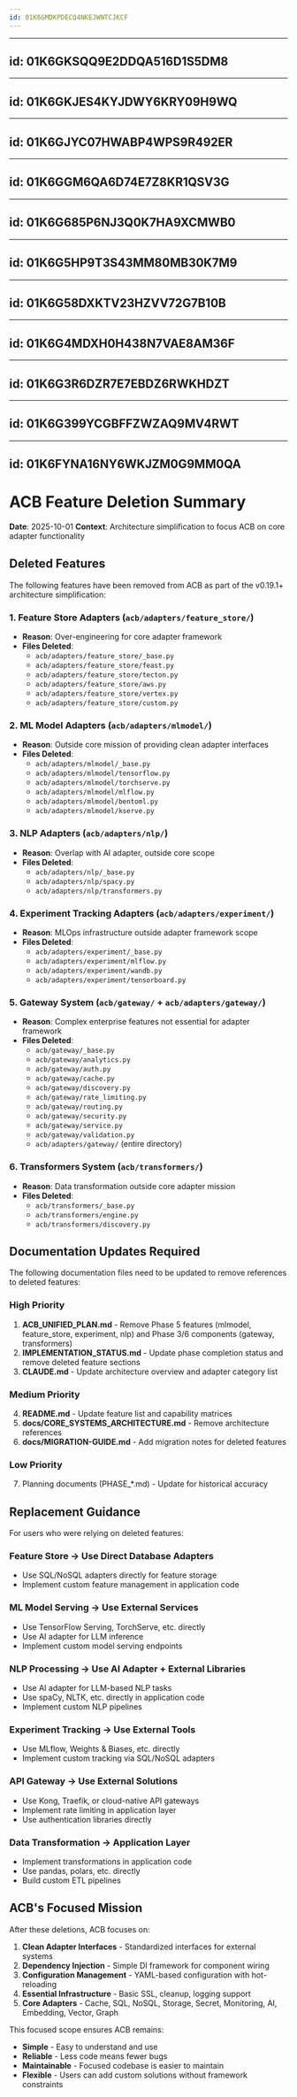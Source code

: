 ```yaml
---
id: 01K6GMDKPDECQ4NKEJWNTCJKCF
---
```

______________________________________________________________________

## id: 01K6GKSQQ9E2DDQA516D1S5DM8

______________________________________________________________________

## id: 01K6GKJES4KYJDWY6KRY09H9WQ

______________________________________________________________________

## id: 01K6GJYC07HWABP4WPS9R492ER

______________________________________________________________________

## id: 01K6GGM6QA6D74E7Z8KR1QSV3G

______________________________________________________________________

## id: 01K6G685P6NJ3Q0K7HA9XCMWB0

______________________________________________________________________

## id: 01K6G5HP9T3S43MM80MB30K7M9

______________________________________________________________________

## id: 01K6G58DXKTV23HZVV72G7B10B

______________________________________________________________________

## id: 01K6G4MDXH0H438N7VAE8AM36F

______________________________________________________________________

## id: 01K6G3R6DZR7E7EBDZ6RWKHDZT

______________________________________________________________________

## id: 01K6G399YCGBFFZWZAQ9MV4RWT

______________________________________________________________________

## id: 01K6FYNA16NY6WKJZM0G9MM0QA

# ACB Feature Deletion Summary

**Date**: 2025-10-01
**Context**: Architecture simplification to focus ACB on core adapter functionality

## Deleted Features

The following features have been removed from ACB as part of the v0.19.1+ architecture simplification:

### 1. Feature Store Adapters (`acb/adapters/feature_store/`)

- **Reason**: Over-engineering for core adapter framework
- **Files Deleted**:
  - `acb/adapters/feature_store/_base.py`
  - `acb/adapters/feature_store/feast.py`
  - `acb/adapters/feature_store/tecton.py`
  - `acb/adapters/feature_store/aws.py`
  - `acb/adapters/feature_store/vertex.py`
  - `acb/adapters/feature_store/custom.py`

### 2. ML Model Adapters (`acb/adapters/mlmodel/`)

- **Reason**: Outside core mission of providing clean adapter interfaces
- **Files Deleted**:
  - `acb/adapters/mlmodel/_base.py`
  - `acb/adapters/mlmodel/tensorflow.py`
  - `acb/adapters/mlmodel/torchserve.py`
  - `acb/adapters/mlmodel/mlflow.py`
  - `acb/adapters/mlmodel/bentoml.py`
  - `acb/adapters/mlmodel/kserve.py`

### 3. NLP Adapters (`acb/adapters/nlp/`)

- **Reason**: Overlap with AI adapter, outside core scope
- **Files Deleted**:
  - `acb/adapters/nlp/_base.py`
  - `acb/adapters/nlp/spacy.py`
  - `acb/adapters/nlp/transformers.py`

### 4. Experiment Tracking Adapters (`acb/adapters/experiment/`)

- **Reason**: MLOps infrastructure outside adapter framework scope
- **Files Deleted**:
  - `acb/adapters/experiment/_base.py`
  - `acb/adapters/experiment/mlflow.py`
  - `acb/adapters/experiment/wandb.py`
  - `acb/adapters/experiment/tensorboard.py`

### 5. Gateway System (`acb/gateway/` + `acb/adapters/gateway/`)

- **Reason**: Complex enterprise features not essential for adapter framework
- **Files Deleted**:
  - `acb/gateway/_base.py`
  - `acb/gateway/analytics.py`
  - `acb/gateway/auth.py`
  - `acb/gateway/cache.py`
  - `acb/gateway/discovery.py`
  - `acb/gateway/rate_limiting.py`
  - `acb/gateway/routing.py`
  - `acb/gateway/security.py`
  - `acb/gateway/service.py`
  - `acb/gateway/validation.py`
  - `acb/adapters/gateway/` (entire directory)

### 6. Transformers System (`acb/transformers/`)

- **Reason**: Data transformation outside core adapter mission
- **Files Deleted**:
  - `acb/transformers/_base.py`
  - `acb/transformers/engine.py`
  - `acb/transformers/discovery.py`

## Documentation Updates Required

The following documentation files need to be updated to remove references to deleted features:

### High Priority

1. **ACB_UNIFIED_PLAN.md** - Remove Phase 5 features (mlmodel, feature_store, experiment, nlp) and Phase 3/6 components (gateway, transformers)
1. **IMPLEMENTATION_STATUS.md** - Update phase completion status and remove deleted feature sections
1. **CLAUDE.md** - Update architecture overview and adapter category list

### Medium Priority

4. **README.md** - Update feature list and capability matrices
1. **docs/CORE_SYSTEMS_ARCHITECTURE.md** - Remove architecture references
1. **docs/MIGRATION-GUIDE.md** - Add migration notes for deleted features

### Low Priority

7. Planning documents (PHASE\_\*.md) - Update for historical accuracy

## Replacement Guidance

For users who were relying on deleted features:

### Feature Store → Use Direct Database Adapters

- Use SQL/NoSQL adapters directly for feature storage
- Implement custom feature management in application code

### ML Model Serving → Use External Services

- Use TensorFlow Serving, TorchServe, etc. directly
- Use AI adapter for LLM inference
- Implement custom model serving endpoints

### NLP Processing → Use AI Adapter + External Libraries

- Use AI adapter for LLM-based NLP tasks
- Use spaCy, NLTK, etc. directly in application code
- Implement custom NLP pipelines

### Experiment Tracking → Use External Tools

- Use MLflow, Weights & Biases, etc. directly
- Implement custom tracking via SQL/NoSQL adapters

### API Gateway → Use External Solutions

- Use Kong, Traefik, or cloud-native API gateways
- Implement rate limiting in application layer
- Use authentication libraries directly

### Data Transformation → Application Layer

- Implement transformations in application code
- Use pandas, polars, etc. directly
- Build custom ETL pipelines

## ACB's Focused Mission

After these deletions, ACB focuses on:

1. **Clean Adapter Interfaces** - Standardized interfaces for external systems
1. **Dependency Injection** - Simple DI framework for component wiring
1. **Configuration Management** - YAML-based configuration with hot-reloading
1. **Essential Infrastructure** - Basic SSL, cleanup, logging support
1. **Core Adapters** - Cache, SQL, NoSQL, Storage, Secret, Monitoring, AI, Embedding, Vector, Graph

This focused scope ensures ACB remains:

- **Simple** - Easy to understand and use
- **Reliable** - Less code means fewer bugs
- **Maintainable** - Focused codebase is easier to maintain
- **Flexible** - Users can add custom solutions without framework constraints
